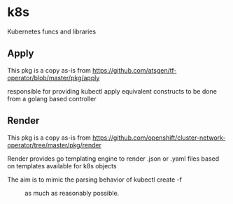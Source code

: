 # k8s
Kubernetes funcs and libraries

## Apply
This pkg is a copy as-is from https://github.com/atsgen/tf-operator/blob/master/pkg/apply

responsible for providing kubectl apply equivalent constructs to be done from a golang based controller

## Render
This pkg is a copy as-is from https://github.com/openshift/cluster-network-operator/tree/master/pkg/render

Render provides go templating engine to render .json or .yaml files based on templates available for k8s objects

The aim is to mimic the parsing behavior of kubectl create -f <dir> as much as reasonably possible.
